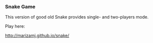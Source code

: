### Snake Game

This version of good old Snake provides single- and two-players mode.

Play here:

http://marizamj.github.io/snake/
